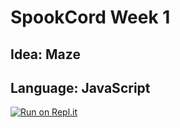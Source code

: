 # SpookCord Week 1

## Idea: Maze

## Language: JavaScript

[![Run on Repl.it](https://replit.com/badge/github/JackWeller1/spookcord)](https://replit.com/@JackWeller1/spookcord)
